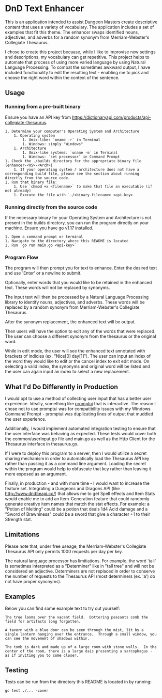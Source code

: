 # DnD Text Enhancer
This is an application intended to assist Dungeon Masters create descriptive content that uses a variety of vocabulary.  The application includes a set of examples that fit this theme.  The enhancer swaps identified nouns, adjectives, and adverbs for a random synonym from Merriam-Webster's Collegiate Thesaurus.

I chose to create this project becuase, while I like to improvise new settings and descriptions, my vocabulary can get repetitive.  This project helps to automate that process of using more varied language by using Natural Language Processing.  To combat the sometimes awkward output, I have included functionality to edit the resulting text - enabling me to pick and choose the right word within the context of the sentence.  

## Usage 
### Running from a pre-built binary
Ensure you have an API key from https://dictionaryapi.com/products/api-collegiate-thesaurus.  

    1. Determine your computer's Operating System and Architecture
        1. Operating system
            1. Unix-like: `uname -r` in Terminal
            1. Windows: simply "Windows"
        1. Architecture
            1. Unix-like systems: `uname -m` in Terminal
            1. Windows: `set processor` in Command Prompt
    1. Check the ./builds directory for the appropriate binary file (enhancer-<OS>-<Arch>)
        1. If your operating system / architecture does not have a corresponding build file, please see the section about running directly from the source code.
    1. Run that binary file:
        1. Use `chmod +x <filename>` to make that file an executable (if not already)
        1. Execute the file with `./<binary-filename> <api-key>


### Running directly from the source code
If the necessary binary for your Operating System and Architecture is not present in the builds directory, you can run the program directly on your machine.  Ensure you have [go v1.17 installed](https://go.dev/doc/install).

    1. Open a command prompt or terminal 
    1. Navigate to the directory where this README is located
    1. Run `go run main.go <api-key>`


### Program Flow
The program will then prompt you for text to enhance.  Enter the desired text and use 'Enter' or a newline to submit.  

Optionally, enter words that you would like to be retained in the enhanced text. These words will not be replaced by synonyms.

The input text will then be processed by a Natural Language Processing library to identify nouns, adjectives, and adverbs.  These words will be replaced by a random synonym from Merriam-Webster's Collegiate Thesaurus.

After the synonym replacement, the enhanced text will be output.

Then users will have the option to edit any of the words that were replaced.  The user can choose a different synonym from the thesaurus or the original word. 

While in edit mode, the user will see the enhanced text annotated with brackets of indicies (ex. "Nice[0] day[1]").  The user can input an index of the word they would like to edit or the cancel index to exit edit mode.  On selecting a valid index, the synonyms and original word will be listed and the user can again input an index to select a new replacement.

## What I'd Do Differently in Production

I would opt to use a method of collecting user input that has a better user experience.  Ideally, something like [promptui](https://github.com/manifoldco/promptui) that is interactive.  The reason I chose not to use promptui was for compatibility issues with my Windows Command Prompt - promptui was duplicating lines of output that muddled the user experience.

Additionally, I would implement automated integration testing to ensure that the user interface was behaving as expected.  These tests would cover both the common/userInput.go file and main.go as well as the Http Client for the Thesaurus interface in thesaurus.go.

If I were to deploy this program to a server, then I would utilize a secret sharing mechanism in order to automatically load the Thesaurus API key rather than passing it as a command line argument.  Loading the secret within the program would help to obfuscate that key rather than leaving it more exposed as an argument.

Finally, in production - and with more time - I would want to increase the feature set.  Integrating a Dungeons and Dragons API (like http://www.dnd5eapi.co/) that allows me to get Spell effects and Item Stats would enable me to add an Item-Generation feature that could randomly generate creative item names that match the stat effects.  For example: a "Potion of Melting" could be a potion that deals 1d4 Acid damage and a "Sword of Brawniness" could be a sword that give a character +1 to their Strength stat.

## Limitations

Please note that, under free useage, the Merriam-Webster's Collegiate Thesaurus API only permits 1000 requests per day per key.

The natural language processor has limitiations.  For example, the word 'tall' is sometimes interpreted as a "Determiner" like in "tall tree" and will not be considered an adjective.  Determiners are not replaced in order to conserve the number of requests to the Thesaurus API (most determiners (ex. 'a') do not have proper synonyms).

## Examples

Below you can find some example text to try out yourself:

```
The tree looms over the vacant field.  Dottering peasants comb the field for artifacts long forgotten.

A tavern with a blue door can be seen through the mist, lit by a single lantern hanging over the entrance.  Through a small window, you can see the movement of shadows within.

The tomb is dark and made up of a large room with stone walls.  In the center of the room, there is a large dais presenting a sarcophagus - as if inviting you to come closer.
```

## Testing

Tests can be run from the directory this README is located in by running:

`go test ./... -cover`